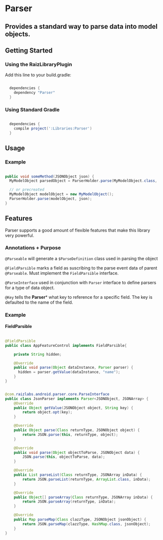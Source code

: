 # Parser

## Provides a standard way to parse data into model objects.

## Getting Started

### Using the RaizLibraryPlugin
Add this line to your build.gradle:

```groovy

  dependencies {
    dependency "Parser"
  }

```

### Using Standard Gradle

```groovy

  dependencies {
    compile project(':Libraries:Parser')
  }

```

## Usage


### Example

```java

public void someMethod(JSONObject json) {
  MyModelObject parsedObject = ParserHolder.parse(MyModelObject.class, json);

  // or precreated
  MyModelObject modelObject = new MyModelObject();
  ParserHolder.parse(modelObject, json);
}

```

## Features

Parser supports a good amount of flexible features that make this library very powerful.

### Annotations + Purpose

```@Parseable``` will generate a ```$ParseDefinition``` class used in parsing the object

```@FieldParsible``` marks a field as suscribing to the parse event data of parent ```@Parseable```. Must implement the ```FieldParsible``` interface. 

```@ParseInterface``` used in conjunction with ```Parser``` interface to define parsers for a type of data object.

```@Key``` tells the **Parser*** what key to reference for a specific field. The key is defaulted to the name of the field.

### Example

#### FieldParsible

```java

@FieldParsible
public class AppFeatureControl implements FieldParsible{

    private String hidden;

    @Override
    public void parse(Object dataInstance, Parser parser) {
      hidden = parser.getValue(dataInstance, "name");      
    }
}

```

```java

@com.raizlabs.android.parser.core.ParseInterface
public class JsonParser implements Parser<JSONObject, JSONArray> {
    @Override
    public Object getValue(JSONObject object, String key) {
        return object.opt(key);
    }

    @Override
    public Object parse(Class returnType, JSONObject object) {
        return JSON.parse(this, returnType, object);
    }

    @Override
    public void parse(Object objectToParse, JSONObject data) {
        JSON.parse(this, objectToParse, data);
    }

    @Override
    public List parseList(Class returnType, JSONArray inData) {
        return JSON.parseList(returnType, ArrayList.class, inData);
    }

    @Override
    public Object[] parseArray(Class returnType, JSONArray inData) {
        return JSON.parseArray(returnType, inData);
    }

    @Override
    public Map parseMap(Class clazzType, JSONObject jsonObject) {
        return JSON.parseMap(clazzType, HashMap.class, jsonObject);
    }
}

```
